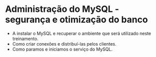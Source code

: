 # Administração do MySQL - segurança e otimização do banco

- A instalar o MySQL e recuperar o ambiente que será utilizado neste treinamento.
- Como criar conexões e distribuí-las pelos clientes.
- Como paramos e iniciamos o serviço do MySQL.